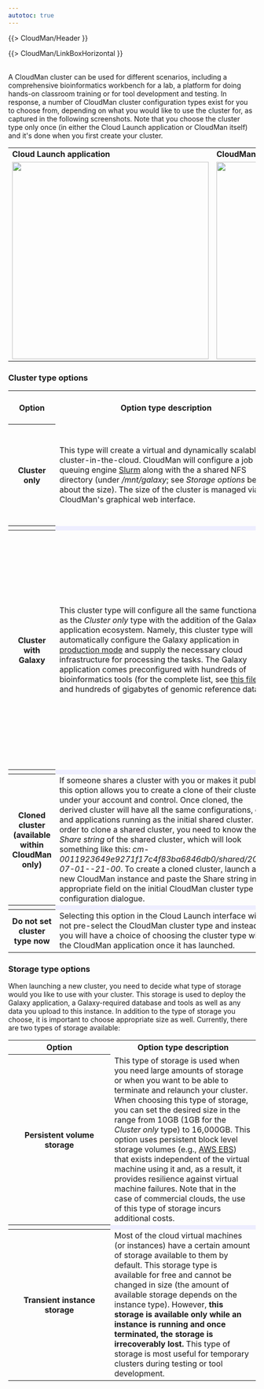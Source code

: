 ```yaml
---
autotoc: true
---
```

{{> CloudMan/Header }}

{{> CloudMan/LinkBoxHorizontal }}

<br />
<div class='right'></div>
A CloudMan cluster can be used for different scenarios, including a comprehensive bioinformatics workbench for a lab, a platform for doing hands-on classroom training or for tool development and testing. In response, a number of CloudMan cluster configuration types exist for you to choose from, depending on what you would like to use the cluster for, as captured in the following screenshots. Note that you choose the cluster type only once (in either the Cloud Launch application or CloudMan itself) and it's done when you first create your cluster.

<div class='center'>
<table>
  <tr>
    <td style=" border-width: 0;"> <strong>Cloud Launch application</strong></td>
    <td style=" border-width: 0;"> <strong>CloudMan application</strong></td>
  </tr>
  <tr>
    <td style=" border-width: 0;"> <img src="http://i.imgur.com/IBJoLLc.png" alt="" width=400 /></td>
    <td style=" border-width: 0;"> <img src="http://i.imgur.com/aBEEnuL.png?1" alt="" width=400 /></td>
  </tr>
</table>

</div>

### Cluster type options

<table>
  <tr class="th" >
    <th style=" width: 7em;"> Option </th>
    <th> Option type description </th>
    <th style=" width: 37%;"> Default <a href='/src/cloudman/services/index.md'>services</a> started </th>
  </tr>
  <tr>
    <th> Cluster only </th>
    <td> This type will create a virtual and dynamically scalable cluster-in-the-cloud. CloudMan will configure a job queuing engine <a href='http://slurm.schedmd.com/'>Slurm</a> along with the a shared NFS directory (under <em>/mnt/galaxy</em>; see <em>Storage options</em> below about the size). The size of the cluster is managed via CloudMan's graphical web interface. </td>
    <td> • Post Start Script (PSS)<br />• Nginx web server<br />• Slurm job manager (node daemon and controller)<br />• Supervisor</td>
  </tr>
  <tr>
    <th> </th>
    <td colspan=3 style=" background-color: #eef;"> </td>
  </tr>
  <tr>
    <th> Cluster with Galaxy </th>
    <td> This cluster type will configure all the same functionality as the <em>Cluster only</em> type with the addition of the Galaxy application ecosystem. Namely, this cluster type will automatically configure the Galaxy application in <a href='https://wiki.galaxyproject.org/Admin/Config/Performance/ProductionServer'>production mode</a> and supply the necessary cloud infrastructure for processing the tasks. The Galaxy application comes preconfigured with hundreds of bioinformatics tools (for the complete list, see <a href='https://github.com/galaxyproject/galaxy-cloudman-playbook/blob/master/files/shed_tool_list.yaml'>this file</a>) and hundreds of gigabytes of genomic reference data. </td>
    <td> • Post Start Script (PSS)<br />• Galaxy application<br />• Galaxy Reports web app<br />• Nginx web server<br />• NodeJS Proxy for <a href='/src/admin/IEs/index.md'>Interactive Environments</a><br />• PostgreSQL database<br />• ProFTPd FTP server<br />• Slurm job manager (node daemon and controller)<br />• Supervisor</td>
  </tr>
  <tr>
    <th> </th>
    <td colspan=3 style=" background-color: #eef;"> </td>
  </tr>
  <tr>
    <th> Cloned cluster <br />(available within CloudMan only)</th>
    <td> If someone shares a cluster with you or makes it public, this option allows you to create a clone of their cluster under your account and control. Once cloned, the derived cluster will have all the same configurations, data and applications running as the initial shared cluster. In order to clone a shared cluster, you need to know the <em>Share string</em> of the shared cluster, which will look something like this: <em>cm-0011923649e9271f17c4f83ba6846db0/shared/2013-07-01--21-00</em>. To create a cloned cluster, launch a new CloudMan instance and paste the Share string in the appropriate field on the initial CloudMan cluster type configuration dialogue. </td>
    <td> The same set of services that were running on the shared cluster.</td>
  </tr>
  <tr>
    <th> </th>
    <td colspan=3 style=" background-color: #eef;"> </td>
  </tr>
  <tr>
    <th> Do not set cluster type now</th>
    <td> Selecting this option in the Cloud Launch interface will not pre-select the CloudMan cluster type and instead you will have a choice of choosing the cluster type within the CloudMan application once it has launched.</td>
    <td> </td>
  </tr>
</table>


### Storage type options

When launching a new cluster, you need to decide what type of storage would you like to use with your cluster. This storage is used to deploy the Galaxy application, a Galaxy-required database and tools as well as any data you upload to this instance. In addition to the type of storage you choose, it is important to choose appropriate size as well. Currently, there are two types of storage available:
<table>
  <tr class="th" >
    <th style=" width: 12em;"> Option </th>
    <th> Option type description </th>
  </tr>
  <tr>
    <th> Persistent volume storage</th>
    <td> This type of storage is used when you need large amounts of storage or when you want to be able to terminate and relaunch your cluster. When choosing this type of storage, you can set the desired size in the range from 10GB (1GB for the <em>Cluster only</em> type) to 16,000GB. This option uses persistent block level storage volumes (e.g., <a href='https://aws.amazon.com/ebs/?nc2=h_l3_sc'>AWS EBS</a>) that exists independent of the virtual machine using it and, as a result, it provides resilience against virtual machine failures. Note that in the case of commercial clouds, the use of this type of storage incurs additional costs.</td>
  </tr>
  <tr>
    <th> </th>
    <td colspan=3 style=" background-color: #eef;"> </td>
  </tr>
  <tr>
    <th> Transient instance storage</th>
    <td> Most of the cloud virtual machines (or instances) have a certain amount of storage available to them by default. This storage type is available for free and cannot be changed in size (the amount of available storage depends on the instance type). However, <strong>this storage is available only while an instance is running and once terminated, the storage is irrecoverably lost.</strong>  This type of storage is most useful for temporary clusters during testing or tool development.</td>
  </tr>
</table>
